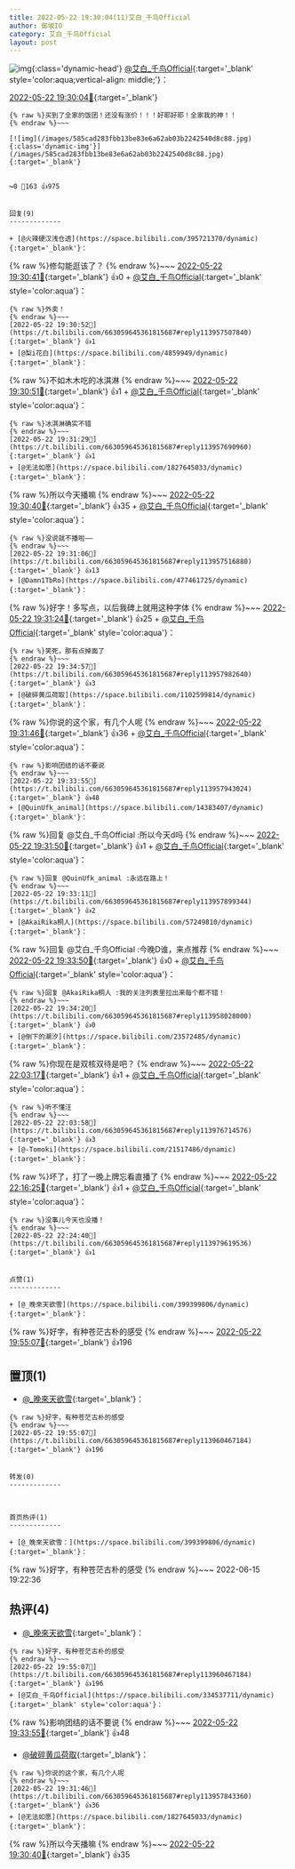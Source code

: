 ```yaml
---
title: 2022-05-22 19:30:04(11)艾白_千鸟Official
author: 御坂IO
category: 艾白_千鸟Official
layout: post
---
```


![img](/images/9ae8b9445fd0665cc014d9080156a45271be73c6.jpg){:class='dynamic-head'}
[@艾白_千鸟Official](https://space.bilibili.com/334537711/dynamic){:target='_blank' style='color:aqua;vertical-align: middle;'}：

[2022-05-22 19:30:04🔗](https://t.bilibili.com/663059645361815687){:target='_blank'}

~~~
{% raw %}买到了全家的饭团！还没有涨价！！！好耶好耶！全家我的神！！
{% endraw %}~~~

[![img](/images/585cad283fbb13be83e6a62ab03b2242540d8c88.jpg){:class='dynamic-img'}](/images/585cad283fbb13be83e6a62ab03b2242540d8c88.jpg){:target='_blank'}


↪️0 💬163 👍975


回复(9)
-------------

+ [@火辣硬汉浅仓透](https://space.bilibili.com/395721370/dynamic){:target='_blank'}：
~~~
{% raw %}修勾能逛该了？
{% endraw %}~~~
[2022-05-22 19:30:41🔗](https://t.bilibili.com/663059645361815687#reply113957500352){:target='_blank'} 👍0
    + [@艾白_千鸟Official](https://space.bilibili.com/334537711/dynamic){:target='_blank' style='color:aqua'}：
~~~
{% raw %}外卖！
{% endraw %}~~~
[2022-05-22 19:30:52🔗](https://t.bilibili.com/663059645361815687#reply113957507840){:target='_blank'} 👍1
+ [@梨i花白](https://space.bilibili.com/4859949/dynamic){:target='_blank'}：
~~~
{% raw %}不如木木吃的冰淇淋
{% endraw %}~~~
[2022-05-22 19:30:51🔗](https://t.bilibili.com/663059645361815687#reply113957507200){:target='_blank'} 👍1
    + [@艾白_千鸟Official](https://space.bilibili.com/334537711/dynamic){:target='_blank' style='color:aqua'}：
~~~
{% raw %}冰淇淋确实不错
{% endraw %}~~~
[2022-05-22 19:31:29🔗](https://t.bilibili.com/663059645361815687#reply113957690960){:target='_blank'} 👍1
+ [@无法如愿](https://space.bilibili.com/1827645033/dynamic){:target='_blank'}：
~~~
{% raw %}所以今天播嘛
{% endraw %}~~~
[2022-05-22 19:30:40🔗](https://t.bilibili.com/663059645361815687#reply113957638272){:target='_blank'} 👍35
    + [@艾白_千鸟Official](https://space.bilibili.com/334537711/dynamic){:target='_blank' style='color:aqua'}：
~~~
{% raw %}没说就不播啦——
{% endraw %}~~~
[2022-05-22 19:31:06🔗](https://t.bilibili.com/663059645361815687#reply113957516880){:target='_blank'} 👍13
+ [@Damn1TbRo](https://space.bilibili.com/477461725/dynamic){:target='_blank'}：
~~~
{% raw %}好字！多写点，以后我碑上就用这种字体
{% endraw %}~~~
[2022-05-22 19:31:24🔗](https://t.bilibili.com/663059645361815687#reply113957687520){:target='_blank'} 👍25
    + [@艾白_千鸟Official](https://space.bilibili.com/334537711/dynamic){:target='_blank' style='color:aqua'}：
~~~
{% raw %}笑死，那有点掉面了
{% endraw %}~~~
[2022-05-22 19:34:57🔗](https://t.bilibili.com/663059645361815687#reply113957982640){:target='_blank'} 👍3
+ [@破碎黄瓜荷取](https://space.bilibili.com/1102599814/dynamic){:target='_blank'}：
~~~
{% raw %}你说的这个家，有几个人呢
{% endraw %}~~~
[2022-05-22 19:31:46🔗](https://t.bilibili.com/663059645361815687#reply113957843360){:target='_blank'} 👍36
    + [@艾白_千鸟Official](https://space.bilibili.com/334537711/dynamic){:target='_blank' style='color:aqua'}：
~~~
{% raw %}影响团结的话不要说
{% endraw %}~~~
[2022-05-22 19:33:55🔗](https://t.bilibili.com/663059645361815687#reply113957943024){:target='_blank'} 👍48
+ [@QuinUfk_animal](https://space.bilibili.com/14383407/dynamic){:target='_blank'}：
~~~
{% raw %}回复 @艾白_千鸟Official :所以今天d吗
{% endraw %}~~~
[2022-05-22 19:31:50🔗](https://t.bilibili.com/663059645361815687#reply113957846224){:target='_blank'} 👍1
    + [@艾白_千鸟Official](https://space.bilibili.com/334537711/dynamic){:target='_blank' style='color:aqua'}：
~~~
{% raw %}回复 @QuinUfk_animal :永远在路上！
{% endraw %}~~~
[2022-05-22 19:33:11🔗](https://t.bilibili.com/663059645361815687#reply113957899344){:target='_blank'} 👍2
+ [@AkaiRika桐人](https://space.bilibili.com/57249810/dynamic){:target='_blank'}：
~~~
{% raw %}回复 @艾白_千鸟Official :今晚D谁，来点推荐
{% endraw %}~~~
[2022-05-22 19:33:50🔗](https://t.bilibili.com/663059645361815687#reply113958009856){:target='_blank'} 👍0
    + [@艾白_千鸟Official](https://space.bilibili.com/334537711/dynamic){:target='_blank' style='color:aqua'}：
~~~
{% raw %}回复 @AkaiRika桐人 :我的关注列表里拉出来每个都不错！
{% endraw %}~~~
[2022-05-22 19:34:20🔗](https://t.bilibili.com/663059645361815687#reply113958028000){:target='_blank'} 👍0
+ [@倒下的潮汐](https://space.bilibili.com/23572485/dynamic){:target='_blank'}：
~~~
{% raw %}你现在是双核双待是吧？
{% endraw %}~~~
[2022-05-22 22:03:17🔗](https://t.bilibili.com/663059645361815687#reply113976616992){:target='_blank'} 👍1
    + [@艾白_千鸟Official](https://space.bilibili.com/334537711/dynamic){:target='_blank' style='color:aqua'}：
~~~
{% raw %}听不懂汪
{% endraw %}~~~
[2022-05-22 22:03:58🔗](https://t.bilibili.com/663059645361815687#reply113976714576){:target='_blank'} 👍3
+ [@-Tomoki](https://space.bilibili.com/21517486/dynamic){:target='_blank'}：
~~~
{% raw %}坏了，打了一晚上牌忘看直播了
{% endraw %}~~~
[2022-05-22 22:16:25🔗](https://t.bilibili.com/663059645361815687#reply113978373088){:target='_blank'} 👍1
    + [@艾白_千鸟Official](https://space.bilibili.com/334537711/dynamic){:target='_blank' style='color:aqua'}：
~~~
{% raw %}没事儿今天也没播！
{% endraw %}~~~
[2022-05-22 22:24:40🔗](https://t.bilibili.com/663059645361815687#reply113979619536){:target='_blank'} 👍1


点赞(1)
-------------

+ [@_晚來天欲雪](https://space.bilibili.com/399399806/dynamic){:target='_blank'}：
~~~
{% raw %}好字，有种苍茫古朴的感受
{% endraw %}~~~
[2022-05-22 19:55:07🔗](https://t.bilibili.com/663059645361815687#reply113960467184){:target='_blank'} 👍196


置顶(1)
-------------

+ [@_晚來天欲雪](https://space.bilibili.com/399399806/dynamic){:target='_blank'}：
~~~
{% raw %}好字，有种苍茫古朴的感受
{% endraw %}~~~
[2022-05-22 19:55:07🔗](https://t.bilibili.com/663059645361815687#reply113960467184){:target='_blank'} 👍196


转发(0)
-------------



首页热评(1)
-------------

+ [@_晚來天欲雪：](https://space.bilibili.com/399399806/dynamic){:target='_blank'}：
~~~
{% raw %}好字，有种苍茫古朴的感受
{% endraw %}~~~
2022-06-15 19:22:36


热评(4)
-------------

+ [@_晚來天欲雪](https://space.bilibili.com/399399806/dynamic){:target='_blank'}：
~~~
{% raw %}好字，有种苍茫古朴的感受
{% endraw %}~~~
[2022-05-22 19:55:07🔗](https://t.bilibili.com/663059645361815687#reply113960467184){:target='_blank'} 👍196
+ [@艾白_千鸟Official](https://space.bilibili.com/334537711/dynamic){:target='_blank' style='color:aqua'}：
~~~
{% raw %}影响团结的话不要说
{% endraw %}~~~
[2022-05-22 19:33:55🔗](https://t.bilibili.com/663059645361815687#reply113957943024){:target='_blank'} 👍48
+ [@破碎黄瓜荷取](https://space.bilibili.com/1102599814/dynamic){:target='_blank'}：
~~~
{% raw %}你说的这个家，有几个人呢
{% endraw %}~~~
[2022-05-22 19:31:46🔗](https://t.bilibili.com/663059645361815687#reply113957843360){:target='_blank'} 👍36
+ [@无法如愿](https://space.bilibili.com/1827645033/dynamic){:target='_blank'}：
~~~
{% raw %}所以今天播嘛
{% endraw %}~~~
[2022-05-22 19:30:40🔗](https://t.bilibili.com/663059645361815687#reply113957638272){:target='_blank'} 👍35


